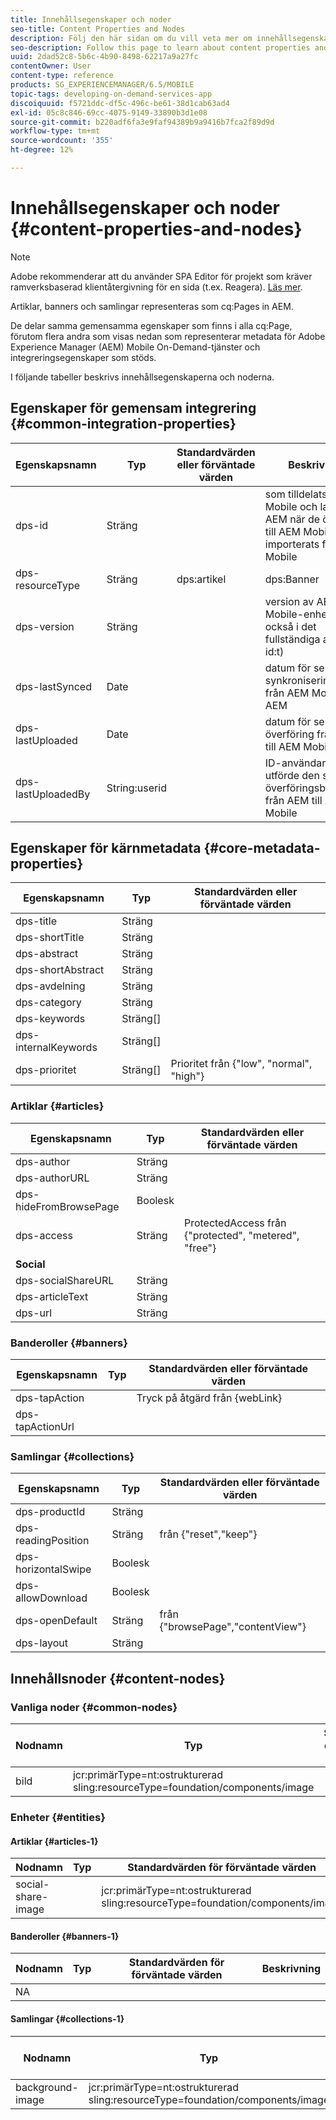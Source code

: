 ```yaml
---
title: Innehållsegenskaper och noder
seo-title: Content Properties and Nodes
description: Följ den här sidan om du vill veta mer om innehållsegenskaper och noder.
seo-description: Follow this page to learn about content properties and nodes.
uuid: 2dad52c8-5b6c-4b90-8498-62217a9a27fc
contentOwner: User
content-type: reference
products: SG_EXPERIENCEMANAGER/6.5/MOBILE
topic-tags: developing-on-demand-services-app
discoiquuid: f5721ddc-df5c-496c-be61-38d1cab63ad4
exl-id: 05c8c846-69cc-4075-9149-33890b3d1e08
source-git-commit: b220adf6fa3e9faf94389b9a9416b7fca2f89d9d
workflow-type: tm+mt
source-wordcount: '355'
ht-degree: 12%

---
```


# Innehållsegenskaper och noder {#content-properties-and-nodes}

>[!NOTE]
>
>Adobe rekommenderar att du använder SPA Editor för projekt som kräver ramverksbaserad klientåtergivning för en sida (t.ex. Reagera). [Läs mer](/help/sites-developing/spa-overview.md).

Artiklar, banners och samlingar representeras som cq:Pages in AEM.

De delar samma gemensamma egenskaper som finns i alla cq:Page, förutom flera andra som visas nedan som representerar metadata för Adobe Experience Manager (AEM) Mobile On-Demand-tjänster och integreringsegenskaper som stöds.

I följande tabeller beskrivs innehållsegenskaperna och noderna.

## Egenskaper för gemensam integrering {#common-integration-properties}

| **Egenskapsnamn** | **Typ** | **Standardvärden eller förväntade värden** | **Beskrivning** |
|---|---|---|---|
| dps-id | Sträng |  | som tilldelats av AEM Mobile och lagras av AEM när de överförts till AEM Mobile eller importerats från AEM Mobile |
| dps-resourceType | Sträng | dps:artikel | dps:Banner | dps:Samling | entitetstyp, egenskap |
| dps-version | Sträng |  | version av AEM Mobile-enhet (ingår också i det fullständiga aemm-id:t) |
| dps-lastSynced | Date |  | datum för senaste synkronisering/import från AEM Mobile till AEM |
| dps-lastUploaded | Date |  | datum för senaste överföring från AEM till AEM Mobile |
| dps-lastUploadedBy | String:userid |  | ID-användare som utförde den senaste överföringsbegäran från AEM till AEM Mobile |

## Egenskaper för kärnmetadata {#core-metadata-properties}

| Egenskapsnamn | Typ | Standardvärden eller förväntade värden |
|--- |--- |--- |
| dps-title | Sträng |  |
| dps-shortTitle | Sträng |  |
| dps-abstract | Sträng |  |
| dps-shortAbstract | Sträng |  |
| dps-avdelning | Sträng |  |
| dps-category | Sträng |  |
| dps-keywords | Sträng[] |  |
| dps-internalKeywords | Sträng[] |  |
| dps-prioritet | Sträng[] | Prioritet från {&quot;low&quot;, &quot;normal&quot;, &quot;high&quot;} |

### Artiklar {#articles}

| **Egenskapsnamn** | **Typ** | **Standardvärden eller förväntade värden** |
|---|---|---|
| dps-author | Sträng |  |
| dps-authorURL | Sträng |  |
| dps-hideFromBrowsePage | Boolesk |  |
| dps-access | Sträng | ProtectedAccess från {&quot;protected&quot;, &quot;metered&quot;, &quot;free&quot;} |
| **Social** |  |  |
| dps-socialShareURL | Sträng |  |
| dps-articleText | Sträng |  |
| dps-url | Sträng |  |

### Banderoller {#banners}

| **Egenskapsnamn** | **Typ** | **Standardvärden eller förväntade värden** |
|---|---|---|
| dps-tapAction |  | Tryck på åtgärd från {webLink} |
| dps-tapActionUrl |  |  |

### Samlingar {#collections}

| Egenskapsnamn | Typ | Standardvärden eller förväntade värden |
|--- |--- |--- |
| dps-productId | Sträng |  |
| dps-readingPosition | Sträng | från {&quot;reset&quot;,&quot;keep&quot;} |
| dps-horizontalSwipe | Boolesk |  |
| dps-allowDownload | Boolesk |  |
| dps-openDefault | Sträng | från {&quot;browsePage&quot;,&quot;contentView&quot;} |
| dps-layout | Sträng |  |

## Innehållsnoder {#content-nodes}

### Vanliga noder {#common-nodes}

| Nodnamn | Typ | Standardvärden eller förväntade värden | Beskrivning |
|--- |--- |--- |--- |
| bild | jcr:primärType=nt:ostrukturerad <br> sling:resourceType=foundation/components/image |  |  |

### Enheter {#entities}

#### Artiklar {#articles-1}

| Nodnamn | Typ | Standardvärden för förväntade värden | Beskrivning |
|--- |--- |--- |--- |
| social-share-image |  | jcr:primärType=nt:ostrukturerad <br> sling:resourceType=foundation/components/image |  |

#### Banderoller {#banners-1}

| Nodnamn | Typ | Standardvärden för förväntade värden | Beskrivning |
|---|---|---|---|
| NA |  |  |  |

#### Samlingar {#collections-1}

| Nodnamn | Typ | Standardvärden för förväntade värden | Beskrivning |
|--- |--- |--- |--- |
| background-image | jcr:primärType=nt:ostrukturerad <br> sling:resourceType=foundation/components/image |  |  |

